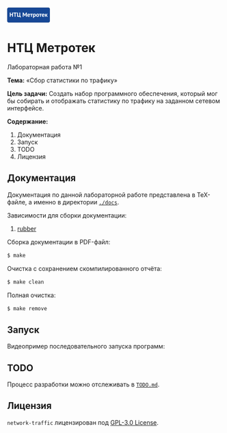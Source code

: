 ![logo](./assets/logo.png)

# НТЦ Метротек

Лабораторная работа №1

__Тема:__ «Сбор статистики по трафику»

__Цель задачи:__ Создать набор программного обеспечения, который мог бы собирать и отображать статистику по трафику на заданном сетевом интерфейсе.

__Содержание:__
1. Документация
1. Запуск
1. TODO
1. Лицензия

## Документация

Документация по данной лабораторной работе представлена в TeX-файле, а именно в директории [`./docs`](./docs).

Зависимости для сборки документации:
1. [rubber](https://github.com/petrhosek/rubber)

Сборка документации в PDF-файл:

```bash
$ make
```

Очистка с сохранением скомпилированного отчёта:

```bash
$ make clean
```

Полная очистка:

```bash
$ make remove
```

## Запуск

Видеопример последовательного запуска программ:

## TODO

Процесс разработки можно отслеживать в [`TODO.md`](./TODO.md).

## Лицензия

`network-traffic` лицензирован под [GPL-3.0 License](./LICENSE).
